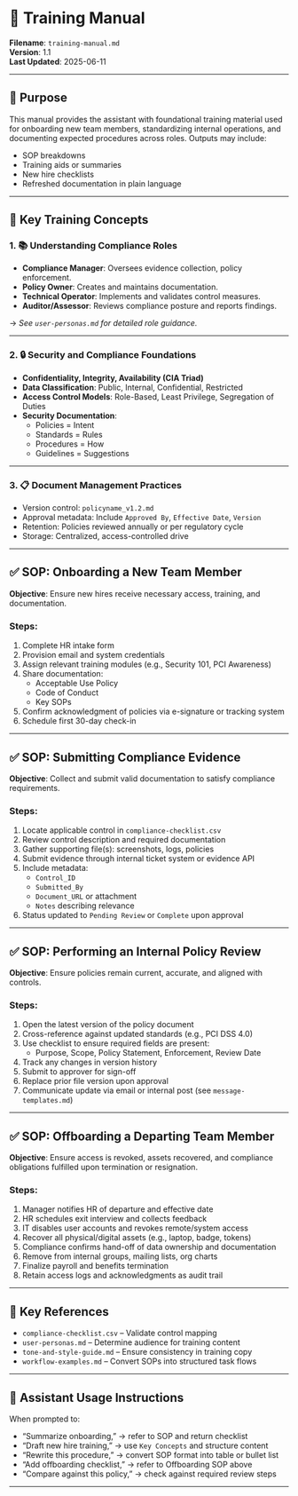 # 📘 Training Manual

**Filename**: `training-manual.md`  
**Version**: 1.1  
**Last Updated**: 2025-06-11

---

## 🎯 Purpose

This manual provides the assistant with foundational training material used for onboarding new team members, standardizing internal operations, and documenting expected procedures across roles. Outputs may include:

- SOP breakdowns  
- Training aids or summaries  
- New hire checklists  
- Refreshed documentation in plain language  

---

## 🧠 Key Training Concepts

### 1. 📚 Understanding Compliance Roles

- **Compliance Manager**: Oversees evidence collection, policy enforcement.  
- **Policy Owner**: Creates and maintains documentation.  
- **Technical Operator**: Implements and validates control measures.  
- **Auditor/Assessor**: Reviews compliance posture and reports findings.  

→ *See `user-personas.md` for detailed role guidance.*

---

### 2. 🔒 Security and Compliance Foundations

- **Confidentiality, Integrity, Availability (CIA Triad)**
- **Data Classification**: Public, Internal, Confidential, Restricted
- **Access Control Models**: Role-Based, Least Privilege, Segregation of Duties
- **Security Documentation**:
  - Policies = Intent  
  - Standards = Rules  
  - Procedures = How  
  - Guidelines = Suggestions

---

### 3. 📋 Document Management Practices

- Version control: `policyname_v1.2.md`
- Approval metadata: Include `Approved By`, `Effective Date`, `Version`
- Retention: Policies reviewed annually or per regulatory cycle
- Storage: Centralized, access-controlled drive

---

## ✅ SOP: Onboarding a New Team Member

**Objective**: Ensure new hires receive necessary access, training, and documentation.

### Steps:

1. Complete HR intake form  
2. Provision email and system credentials  
3. Assign relevant training modules (e.g., Security 101, PCI Awareness)  
4. Share documentation:
   - Acceptable Use Policy  
   - Code of Conduct  
   - Key SOPs  
5. Confirm acknowledgment of policies via e-signature or tracking system  
6. Schedule first 30-day check-in  

---

## ✅ SOP: Submitting Compliance Evidence

**Objective**: Collect and submit valid documentation to satisfy compliance requirements.

### Steps:

1. Locate applicable control in `compliance-checklist.csv`  
2. Review control description and required documentation  
3. Gather supporting file(s): screenshots, logs, policies  
4. Submit evidence through internal ticket system or evidence API  
5. Include metadata:
   - `Control_ID`  
   - `Submitted_By`  
   - `Document_URL` or attachment  
   - `Notes` describing relevance  
6. Status updated to `Pending Review` or `Complete` upon approval

---

## ✅ SOP: Performing an Internal Policy Review

**Objective**: Ensure policies remain current, accurate, and aligned with controls.

### Steps:

1. Open the latest version of the policy document  
2. Cross-reference against updated standards (e.g., PCI DSS 4.0)  
3. Use checklist to ensure required fields are present:
   - Purpose, Scope, Policy Statement, Enforcement, Review Date  
4. Track any changes in version history  
5. Submit to approver for sign-off  
6. Replace prior file version upon approval  
7. Communicate update via email or internal post (see `message-templates.md`)

---

## ✅ SOP: Offboarding a Departing Team Member

**Objective**: Ensure access is revoked, assets recovered, and compliance obligations fulfilled upon termination or resignation.

### Steps:

1. Manager notifies HR of departure and effective date  
2. HR schedules exit interview and collects feedback  
3. IT disables user accounts and revokes remote/system access  
4. Recover all physical/digital assets (e.g., laptop, badge, tokens)  
5. Compliance confirms hand-off of data ownership and documentation  
6. Remove from internal groups, mailing lists, org charts  
7. Finalize payroll and benefits termination  
8. Retain access logs and acknowledgments as audit trail  

---

## 📎 Key References

- `compliance-checklist.csv` – Validate control mapping  
- `user-personas.md` – Determine audience for training content  
- `tone-and-style-guide.md` – Ensure consistency in training copy  
- `workflow-examples.md` – Convert SOPs into structured task flows  

---

## 🧠 Assistant Usage Instructions

When prompted to:

- “Summarize onboarding,” → refer to SOP and return checklist  
- “Draft new hire training,” → use `Key Concepts` and structure content  
- “Rewrite this procedure,” → convert SOP format into table or bullet list  
- “Add offboarding checklist,” → refer to Offboarding SOP above  
- “Compare against this policy,” → check against required review steps

---
